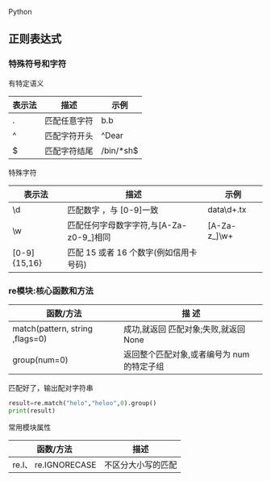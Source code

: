 Python 

## 正则表达式

### 特殊符号和字符

有特定语义

| 表示法 | 描述         | 示例      |
| ------ | ------------ | --------- |
| .      | 匹配任意字符 | b.b       |
| ^      | 匹配字符开头 | ^Dear     |
| $      | 匹配字符结尾 | /bin/*sh$ |

特殊字符

| 表示法       | 描述                                    | 示例         |
| ------------ | --------------------------------------- | ------------ |
| \d           | 匹配数字 ，与 [0-9]一致                 | data\d+.tx   |
| \w           | 匹配任何字母数字字符,与[A-Za-z0-9_]相同 | [A-Za-z_]\w+ |
| [0-9]{15,16} | 匹配 15 或者 16 个数字(例如信用卡号码)  |              |



### re模块:核心函数和方法

| 函数/方法                       | 描 述                                      |
| ------------------------------- | ------------------------------------------ |
| match(pattern, string ,flags=0) | 成功,就返回 匹配对象;失败,就返回 None      |
| group(num=0)                    | 返回整个匹配对象,或者编号为 num 的特定子组 |


匹配好了，输出配对字符串

```python
result=re.match("helo","heloo",0).group()
print(result)
```

常用模块属性

| 函数/方法            | 描述               |
| -------------------- | ------------------ |
| re.I、 re.IGNORECASE | 不区分大小写的匹配 |
